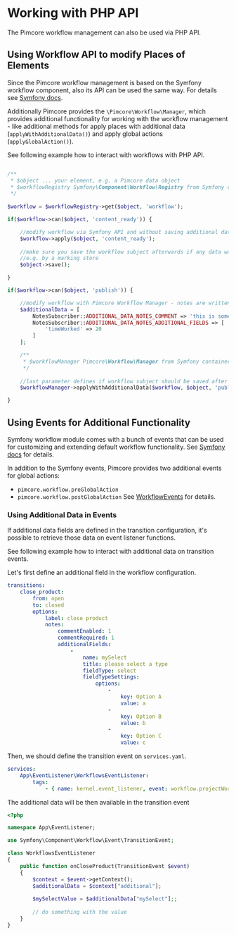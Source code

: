 # Working with PHP API

The Pimcore workflow management can also be used via PHP API. 

## Using Workflow API to modify Places of Elements

Since the Pimcore workflow management is based on the Symfony workflow component, also its API can be 
used the same way. For details see [Symfony docs](https://symfony.com/doc/5.2/workflow/usage.html).

Additionally Pimcore provides the `\Pimcore\Workflow\Manager`, which provides additional functionality for working
with the workflow management - like additional methods for apply places with additional data (`applyWithAdditionalData()`)
and apply global actions (`applyGlobalAction()`). 

See following example how to interact with workflows with PHP API. 


```php

/**
 * $object ... your element, e.g. a Pimcore data object
 * $workflowRegistry Symfony\Component\Workflow\Registry from Symfony container
 */
 
$workflow = $workflowRegistry->get($object, 'workflow');

if($workflow->can($object, 'content_ready')) {

    //modify workflow via Symfony API and without saving additional data
    $workflow->apply($object, 'content_ready');
    
    //make sure you save the workflow subject afterwards if any data was changed during transition 
    //e.g. by a marking store
    $object->save(); 

}

if($workflow->can($object, 'publish')) {

    //modify workflow with Pimcore Workflow Manager - notes are written with additional data
    $additionalData = [
        NotesSubscriber::ADDITIONAL_DATA_NOTES_COMMENT => 'this is some additional note',
        NotesSubscriber::ADDITIONAL_DATA_NOTES_ADDITIONAL_FIELDS => [
            'timeWorked' => 20
        ]
    ];

    /**
     * $workflowManager Pimcore\Workflow\Manager from Symfony container
     */
    
    //last parameter defines if workflow subject should be saved after transition 
    $workflowManager->applyWithAdditionalData($workflow, $object, 'publish', $additionalData, true);

}
```


## Using Events for Additional Functionality

Symfony workflow module comes with a bunch of events that can be used for customizing and extending 
default workflow functionality. See [Symfony docs](https://symfony.com/doc/5.2/workflow/usage.html#using-events)
for details. 

In addition to the Symfony events, Pimcore provides two additional events for global actions: 
- `pimcore.workflow.preGlobalAction`
- `pimcore.workflow.postGlobalAction`
See [WorkflowEvents](https://github.com/pimcore/pimcore/blob/10.x/lib/Event/WorkflowEvents.php) for details. 

### Using Additional Data in Events

If additional data fields are defined in the transition configuration, it's possible to retrieve those data on event listener functions.

See following example how to interact with additional data on transition events.

Let's first define an additional field in the workflow configuration.

```yaml
transitions:
    close_product:
        from: open
        to: closed
        options:
            label: close product
            notes:
                commentEnabled: 1
                commentRequired: 1
                additionalFields:
                    -
                        name: mySelect
                        title: please select a type
                        fieldType: select
                        fieldTypeSettings:
                            options:
                                -
                                    key: Option A
                                    value: a
                                -
                                    key: Option B
                                    value: b
                                -
                                    key: Option C
                                    value: c
```

Then, we should define the transition event on `services.yaml`.

```yaml
services:
    App\EventListener\WorkflowsEventListener:
        tags:        
            - { name: kernel.event_listener, event: workflow.projectWorkflow.transition.close_product, method: onCloseProduct }
```

The additional data will be then available in the transition event

```php
<?php

namespace App\EventListener;

use Symfony\Component\Workflow\Event\TransitionEvent;

class WorkflowsEventListener
{
    public function onCloseProduct(TransitionEvent $event)
    {
        $context = $event->getContext();
        $additionalData = $context["additional"];
        
        $mySelectValue = $additionalData["mySelect"];;
        
        // do something with the value
    }
}
```
